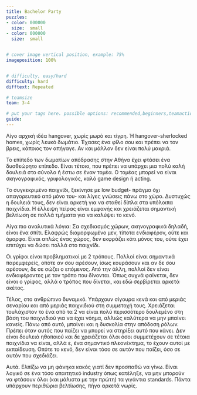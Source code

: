 ```yaml
---
title: Bachelor Party
puzzles:
- color: 000000
  size:  small
- color: 000000
  size:  small


# cover image vertical position, example: 75%
imageposition: 100%


# difficulty, easy/hard
difficulty: hard
difftext: Repeated

# teamsize
team: 3-4

# put your tags here. possible options: recommended,beginners,teamaction,duet
guide: 
---
```


Λίγο αρχική ιδέα hangover, χωρίς μωρό και τίγρη. Ή hangover-sherlocked homes, χωρίς λευκό δωμάτιο. Έχασες ένα φίλο σου και πρέπει να τον βρεις, κάποιος τον απήγαγε. 
Αν και μάλλον δεν είναι πολύ μακριά.

Το επίπεδο των δωματίων απόδρασης στην Αθήνα έχει φτάσει ένα δυσθεώρητο επίπεδο. Είναι τέτοιο, που πρέπει να υπάρχει μια πολύ καλή δουλειά στο σύνολο ή έστω σε έναν τομέα. 
Ο τομέας μπορεί να είναι σκηνογραφικός, γριφολογικός, καλό game design ή acting. 

Το συγκεκριμένο παιχνίδι, ξεκίνησε με low budget- πράγμα όχι απαγορευτικό από μόνο του- και λίγες γνώσεις πάνω στο χώρο. Δυστυχώς η δουλειά τους, δεν είναι αρκετή για να 
σταθεί δίπλα στα υπόλοιπα παιχνίδια. Η έλλειψη πείρας είναι εμφανής και χρειάζεται σημαντική βελτίωση σε πολλά τμήματα για να καλύψει το κενό.

Λίγα πιο αναλυτικά λόγια:
Σα σχεδιασμός χώρων, σκηνογραφικά δηλαδή, είναι ένα σπίτι. Ελαφρώς διαμορφωμένο μεν, τίποτα ενδιαφέρον, ούτε και όμορφο. Είναι απλώς ένας χώρος, δεν εκφράζει κάτι μόνος του,
 ούτε έχει επιτύχει να δώσει πολλά στο παιχνίδι.
 
Οι γρίφοι είναι προβληματικοί με 2 τρόπους.  Πολλοί είναι σημαντικά παρεμφερείς, οπότε αν σου αρέσουν, ίσως κουράσουν και αν δε σου αρέσουν, δε σε σώζει ο επόμενος.
 Από την άλλη, πολλοί δεν είναι ενδιαφέροντες με τον τρόπο που δίνονται. Όπως συχνά φαίνεται, δεν είναι ο γρίφος, αλλά ο τρόπος που δίνεται, και εδώ σερβίρεται αρκετά σκέτος.
 
Τέλος, στο ανθρώπινο δυναμικό. Υπάρχουν σίγουρα κενά και από μεριάς σεναρίου και από μεριάς παιχνιδιού στη συμμετοχή τους. Χρειάζεται τουλάχιστον το ένα από τα 2 να είναι
 πολύ περισσότερο δουλεμένο στη βάση του παιχνιδιού για να έχει νόημα, αλλιώς καλύτερα να μην μπαίνει κανείς. Πάνω από αυτό, μπαίνει και η δυσκολία στην απόδοση ρόλων. 
 Πρέπει όταν αυτός που παίζει να μπορεί να στηρίξει αυτό που κάνει. Δεν είναι δουλειά ηθοποιού και δε χρειάζεται όλοι όσοι συμμετέχουν σε τέτοια παιχνίδια να είναι, αλλά ε,
 ένα σημαντικό πλεονέκτημα, το έχουν αυτοί με εκπαίδευση. Οπότε το κενό, δεν είναι τόσο σε αυτόν που παίζει, όσο σε αυτόν που σχεδιάζει.
 
Αυτά. Ελπίζω να μη φάνηκα κακός γιατί δεν προσπαθώ να γίνω. Είναι λογικό σε ένα τόσο απαιτητικό industry όπως κατέληξε, να μην μπορούν να φτάσουν όλοι (και μάλιστα με την 
πρώτη) τα γιγάντια standards. Πάντα υπάρχουν περιθώρια βελτίωσης, πήγα αρκετά νωρίς.
